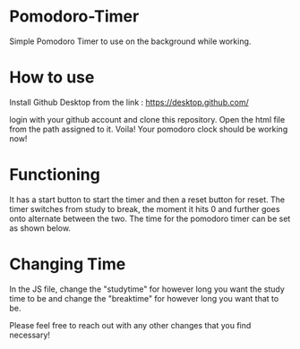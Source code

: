 # Pomodoro-Timer
Simple Pomodoro Timer to use on the background while working.

# How to use
Install Github Desktop from the link :
https://desktop.github.com/

login with your github account and clone this repository.
Open the html file from the path assigned to it.
Voila! Your pomodoro clock should be working now!

# Functioning
It has a start button to start the timer and then a reset button for reset. 
The timer switches from study to break, the moment it hits 0 and further goes onto alternate between the two. 
The time for the pomodoro timer can be set as shown below.

# Changing Time

In the JS file, change the "studytime" for however long you want the study time to be and change the "breaktime" for however long you want that to be.

Please feel free to reach out with any other changes that you find necessary!
